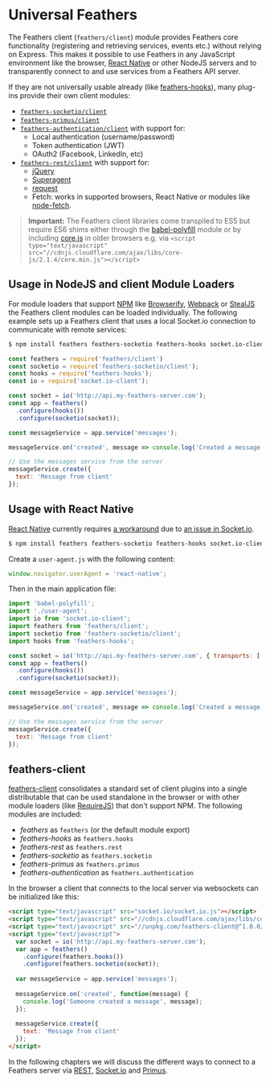 # Universal Feathers

The Feathers client (`feathers/client`) module provides Feathers core functionality (registering and retrieving services, events etc.) without relying on Express. This makes it possible to use Feathers in any JavaScript environment like the browser, [React Native](https://facebook.github.io/react-native/) or other NodeJS servers and to transparently connect to and use services from a Feathers API server.

If they are not universally usable already (like [feathers-hooks](../hooks/readme.md)), many plug-ins provide their own client modules:

- [`feathers-socketio/client`](socket-io.md)
- [`feathers-primus/client`](primus.md)
- [`feathers-authentication/client`](../authentication/client.md) with support for:
  - Local authentication (username/password)
  - Token authentication (JWT)
  - OAuth2 (Facebook, LinkedIn, etc)
- [`feathers-rest/client`](rest.md) with support for:
  - [jQuery](https://jquery.com/)
  - [Superagent](http://visionmedia.github.io/superagent/)
  - [request](https://github.com/request/request)
  - Fetch: works in supported browsers, React Native or modules like [node-fetch](https://github.com/bitinn/node-fetch).

> __Important:__ The Feathers client libraries come transpiled to ES5 but require ES6 shims either through the [babel-polyfill](https://www.npmjs.com/package/babel-polyfill) module or by including [core.js](https://github.com/zloirock/core-js) in older browsers e.g. via `<script type="text/javascript" src="//cdnjs.cloudflare.com/ajax/libs/core-js/2.1.4/core.min.js"></script>`

## Usage in NodeJS and client Module Loaders

For module loaders that support [NPM](https://www.npmjs.com/) like [Browserify](http://browserify.org/), [Webpack](https://webpack.github.io/) or [StealJS](http://stealjs.com) the Feathers client modules can be loaded individually. The following example sets up a Feathers client that uses a local Socket.io connection to communicate with remote services:

```bash
$ npm install feathers feathers-socketio feathers-hooks socket.io-client
```

```js
const feathers = require('feathers/client')
const socketio = require('feathers-socketio/client');
const hooks = require('feathers-hooks');
const io = require('socket.io-client');

const socket = io('http://api.my-feathers-server.com');
const app = feathers()
  .configure(hooks())
  .configure(socketio(socket));

const messageService = app.service('messages');

messageService.on('created', message => console.log('Created a message', message));

// Use the messages service from the server
messageService.create({
  text: 'Message from client'
});
```

## Usage with React Native

[React Native](https://facebook.github.io/react-native/) currently requires [a workaround](http://stackoverflow.com/a/32234446/120513) due to [an issue in Socket.io](https://github.com/socketio/engine.io-parser/pull/55).

```bash
$ npm install feathers feathers-socketio feathers-hooks socket.io-client babel-polyfill
```

Create a `user-agent.js` with the following content:

```js
window.navigator.userAgent = 'react-native';
```

Then in the main application file:

```js
import 'babel-polyfill';
import './user-agent';
import io from 'socket.io-client';
import feathers from 'feathers/client';
import socketio from 'feathers-socketio/client';
import hooks from 'feathers-hooks';

const socket = io('http://api.my-feathers-server.com', { transports: ['websocket'], forceNew: true });
const app = feathers()
  .configure(hooks())
  .configure(socketio(socket));

const messageService = app.service('messages');

messageService.on('created', message => console.log('Created a message', message));

// Use the messages service from the server
messageService.create({
  text: 'Message from client'
});
```

## feathers-client

[feathers-client](https://github.com/feathersjs/feathers-client) consolidates a standard set of client plugins into a single distributable that can be used standalone in the browser or with other module loaders (like [RequireJS](http://requirejs.org/)) that don't support NPM. The following modules are included:

- *feathers* as `feathers` (or the default module export)
- *feathers-hooks* as `feathers.hooks`
- *feathers-rest* as `feathers.rest`
- *feathers-socketio* as `feathers.socketio`
- *feathers-primus* as `feathers.primus`
- *feathers-authentication* as `feathers.authentication`

In the browser a client that connects to the local server via websockets can be initialized like this:

```html
<script type="text/javascript" src="socket.io/socket.io.js"></script>
<script type="text/javascript" src="//cdnjs.cloudflare.com/ajax/libs/core-js/2.1.4/core.min.js"></script>
<script type="text/javascript" src="//unpkg.com/feathers-client@^1.0.0/dist/feathers.js"></script>
<script type="text/javascript">
  var socket = io('http://api.my-feathers-server.com');
  var app = feathers()
    .configure(feathers.hooks())
    .configure(feathers.socketio(socket));
  
  var messageService = app.service('messages');
  
  messageService.on('created', function(message) {
    console.log('Someone created a message', message);
  });
  
  messageService.create({
    text: 'Message from client'
  });
</script>
```

In the following chapters we will discuss the different ways to connect to a Feathers server via [REST](rest.md), [Socket.io](socket-io.md) and [Primus](primus.md).
